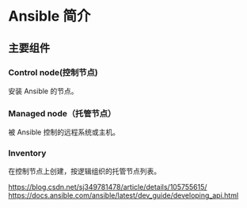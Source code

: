 # Ansible 简介

## 主要组件

### Control node(控制节点)

安装 Ansible 的节点。

### Managed node（托管节点）

被 Ansible 控制的远程系统或主机。

### Inventory

在控制节点上创建，按逻辑组织的托管节点列表。

https://blog.csdn.net/sj349781478/article/details/105755615/
https://docs.ansible.com/ansible/latest/dev_guide/developing_api.html
